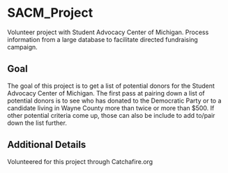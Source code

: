 # SACM_Project
Volunteer project with Student Advocacy Center of Michigan. Process information from a large database to facilitate directed fundraising campaign. 

## Goal  
The goal of this project is to get a list of potential donors for the Student Advocacy Center of Michigan. The first pass at pairing down a list of potential donors is to see who has donated to the Democratic Party or to a candidate living in Wayne County more than twice or more than $500. If other potential criteria come up, those can also be include to add to/pair down the list further. 

## Additional Details
Volunteered for this project through Catchafire.org
